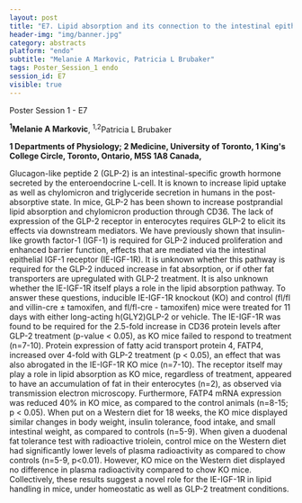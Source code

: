 ```yaml
---
layout: post
title: "E7. Lipid absorption and its connection to the intestinal epithelial insulin-like growth factor-1 receptor"
header-img: "img/banner.jpg"
category: abstracts
platform: "endo"
subtitle: "Melanie A Markovic, Patricia L Brubaker"
tags: Poster_Session_1 endo
session_id: E7
visible: true
---
```

Poster Session 1 - E7

**<sup>1</sup>Melanie A Markovic**, <sup>1,2</sup>Patricia L Brubaker

__1 Departments of Physiology; 2 Medicine, University of Toronto, 1 King's College Circle, Toronto, Ontario, M5S 1A8 Canada,__

Glucagon-like peptide 2 (GLP-2) is an intestinal-specific growth hormone secreted by the enteroendocrine L-cell. It is known to increase lipid uptake as well as chylomicron and triglyceride secretion in humans in the post-absorptive state. In mice, GLP-2 has been shown to increase postprandial lipid absorption and chylomicron production through CD36. The lack of expression of the GLP-2 receptor in enterocytes requires GLP-2 to elicit its effects via downstream mediators. We have previously shown that insulin-like growth factor-1 (IGF-1) is required for GLP-2 induced proliferation and enhanced barrier function, effects that are mediated via the intestinal epithelial IGF-1 receptor (IE-IGF-1R). It is unknown whether this pathway is required for the GLP-2 induced increase in fat absorption, or if other fat transporters are upregulated with GLP-2 treatment. It is also unknown whether the IE-IGF-1R itself plays a role in the lipid absorption pathway. To answer these questions, inducible IE-IGF-1R knockout (KO) and control (fl/fl and villin-cre ± tamoxifen, and fl/fl-cre - tamoxifen) mice were treated for 11 days with either long-acting h(GLY2)GLP-2 or vehicle. The IE-IGF-1R was found to be required for the 2.5-fold increase in CD36 protein levels after GLP-2 treatment (p-value < 0.05), as KO mice failed to respond to treatment (n=7-10). Protein expression of fatty acid transport protein 4, FATP4, increased over 4-fold with GLP-2 treatment (p < 0.05), an effect that was also abrogated in the IE-IGF-1R KO mice (n=7-10). The receptor itself may play a role in lipid absorption as KO mice, regardless of treatment, appeared to have an accumulation of fat in their enterocytes (n=2), as observed via transmission electron microscopy. Furthermore, FATP4 mRNA expression was reduced 40% in KO mice, as compared to the control animals (n=8-15; p < 0.05). When put on a Western diet for 18 weeks, the KO mice displayed similar changes in body weight, insulin tolerance, food intake, and small intestinal weight, as compared to controls (n=5-9). When given a duodenal fat tolerance test with radioactive triolein, control mice on the Western diet had significantly lower levels of plasma radioactivity as compared to chow controls (n=5-9, p<0.01). However, KO mice on the Western diet displayed no difference in plasma radioactivity compared to chow KO mice. Collectively, these results suggest a novel role for the IE-IGF-1R in lipid handling in mice, under homeostatic as well as GLP-2 treatment conditions.  